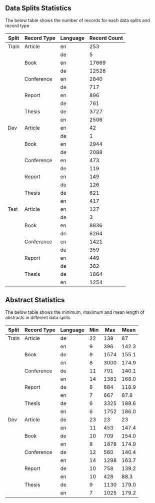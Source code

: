 ## Data Splits Statistics

The below table shows the number of records for each data splits and record type

| Split  | Record Type | Language | Record Count |
|--------|-------------|----------|--------------|
| Train  | Article     | en       | 253          |
|        |             | de       | 5            |
|        | Book        | en       | 17669        |
|        |             | de       | 12528        |
|        | Conference  | en       | 2840         |
|        |             | de       | 717          |
|        | Report      | en       | 896          |
|        |             | de       | 761          |
|        | Thesis      | de       | 3727         |
|        |             | en       | 2506         |
| Dev    | Article     | en       | 42           |
|        |             | de       | 1            |
|        | Book        | en       | 2944         |
|        |             | de       | 2088         |
|        | Conference  | en       | 473          |
|        |             | de       | 119          |
|        | Report      | en       | 149          |
|        |             | de       | 126          |
|        | Thesis      | de       | 621          |
|        |             | en       | 417          |
| Test   | Article     | en       | 127          |
|        |             | de       | 3            |
|        | Book        | en       | 8836         |
|        |             | de       | 6264         |
|        | Conference  | en       | 1421         |
|        |             | de       | 359          |
|        | Report      | en       | 449          |
|        |             | de       | 382          |
|        | Thesis      | de       | 1864         |
|        |             | en       | 1254         |

## Abstract Statistics

The below table shows the minimum, maximum and mean length of abstracts in different data splits

| Split  | Record Type | Language | Min | Max  | Mean  |
|--------|-------------|----------|-----|------|-------|
| Train  | Article     | de       | 22  | 139  | 87    |
|        |             | en       | 9   | 396  | 142.3 |
|        | Book        | de       | 9   | 1574 | 155.1 |
|        |             | en       | 8   | 3000 | 174.9 |
|        | Conference  | de       | 11  | 791  | 140.1 |
|        |             | en       | 14  | 1381 | 168.0 |
|        | Report      | de       | 8   | 684  | 118.9 |
|        |             | en       | 7   | 667  | 87.8  |
|        | Thesis      | de       | 6   | 3325 | 188.6 |
|        |             | en       | 6   | 1752 | 186.0 |
| Dev    | Article     | de       | 23  | 23   | 23    |
|        |             | en       | 11  | 453  | 147.4 |
|        | Book        | de       | 10  | 709  | 154.0 |
|        |             | en       | 8   | 1878 | 174.9 |
|        | Conference  | de       | 12  | 560  | 140.4 |
|        |             | en       | 14  | 1298 | 163.7 |
|        | Report      | de       | 10  | 758  | 139.2 |
|        |             | en       | 10  | 428  | 88.3  |
|        | Thesis      | de       | 9   | 1130 | 179.0 |
|        |             | en       | 7   | 1025 | 179.2 |